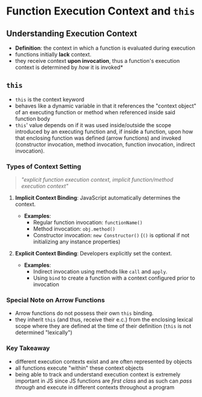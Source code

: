 # Function Execution Context and `this`

## Understanding Execution Context

- **Definition**: the context in which a function is evaluated during execution
- functions initially **lack** context.
- they receive context **upon invocation**, thus a function's execution context is determined by _how_ it is invoked\*

## `this`

- `this` is the context keyword
- behaves like a dynamic variable in that it references the "context object" of an executing function or method when referenced inside said function body
- `this`' value depends on if it was used inside/outside the scope introduced by an executing function and, if inside a function, upon how that enclosing function was defined (arrow functions) and invoked (constructor invocation, method invocation, function invocation, indirect invocation).

### Types of Context Setting

> _"explicit function execution context, implicit function/method execution context"_

1. **Implicit Context Binding**: JavaScript automatically determines the context.

   - **Examples**:
     - Regular function invocation: `functionName()`
     - Method invocation: `obj.method()`
     - Constructor invocation: `new Constructor()` (`()` is optional if not initializing any instance properties)

2. **Explicit Context Binding**: Developers explicitly set the context.

   - **Examples**:
     - Indirect invocation using methods like `call` and `apply`.
     - Using `bind` to create a function with a context configured prior to invocation

### Special Note on Arrow Functions

- Arrow functions do not possess their own `this` binding.
- they inherit `this` (and thus, receive their e.c.) from the enclosing lexical scope where they are defined at the time of their definition (`this` is not determined "lexically")

### Key Takeaway

- different execution contexts exist and are often represented by objects
- all functions execute "within" these context objects
- being able to track and understand execution context is extremely important in JS since JS functions are _first class_ and as such can _pass through_ and execute in different contexts throughout a program
